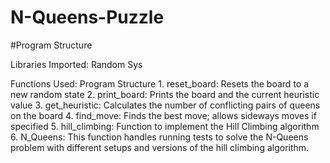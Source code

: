 # N-Queens-Puzzle

#Program Structure

Libraries Imported:
Random Sys

Functions Used:
Program Structure
1.⁠ ⁠reset_board: Resets the board to a new random state
2.⁠ ⁠print_board: Prints the board and the current heuristic value
3.⁠ ⁠get_heuristic: Calculates the number of conflicting pairs of queens on the board 4.⁠ ⁠find_move: Finds the best move; allows sideways moves if specified
5.⁠ ⁠hill_climbing: Function to implement the Hill Climbing algorithm
6.⁠ ⁠N_Queens: This function handles running tests to solve the N-Queens problem with different setups and versions of the hill climbing algorithm.
